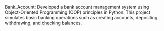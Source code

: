Bank_Account:
Developed a bank account management system using Object-Oriented Programming (OOP) principles in Python. This project simulates basic banking operations such as creating accounts, depositing, withdrawing, and checking balances.
